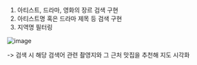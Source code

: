 1. 아티스트, 드라마, 영화의 장르 검색 구현
2. 아티스트명 혹은 드라마 제목 등 검색 구현
3. 지역명 필터링

![image](https://github.com/user-attachments/assets/243388e1-5864-47aa-ad67-2ebab9c42404)


-> 검색 시 해당 검색어 관련 촬영지와 그 근처 맛집을 추천해 지도 시각화
